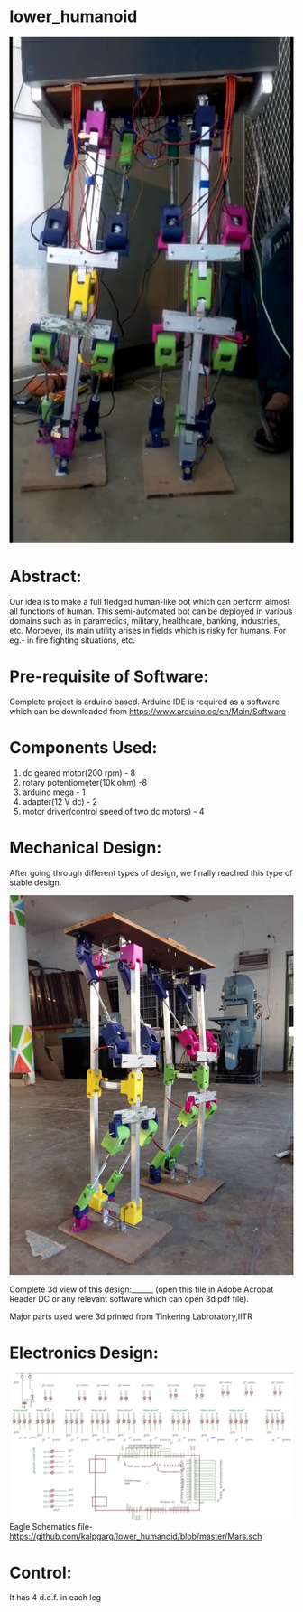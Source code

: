  # lower_humanoid
                                                         
![alt text](https://github.com/kalpgarg/lower_humanoid/blob/master/humanoid-image-2.png)

# Abstract:
Our idea is to make a full fledged human-like bot which can perform almost all functions of human. This semi-automated bot can be deployed in various domains such as in paramedics, military, healthcare, banking, industries, etc. Moroever, its main utility arises in fields which is risky for humans. For eg.- in fire fighting situations, etc.

# Pre-requisite of Software:
Complete project is arduino based. Arduino IDE is required as a software which can be downloaded from https://www.arduino.cc/en/Main/Software

# Components Used:
1. dc geared motor(200 rpm) - 8
2. rotary potentiometer(10k ohm) -8
3. arduino mega - 1
4. adapter(12 V dc) - 2
5. motor driver(control speed of two dc motors) - 4

# Mechanical Design:
 After going through different types of design, we finally reached this type of stable design.
 
 ![alt text](https://github.com/kalpgarg/lower_humanoid/blob/master/humanoid-mech-image1.jpg)
 
 Complete 3d view of this design:______ (open this file in Adobe Acrobat Reader DC or any relevant software which can open 3d pdf file).
 
 Major parts used were 3d printed from Tinkering Labroratory,IITR
 
 # Electronics Design: 
![alt text](https://github.com/kalpgarg/lower_humanoid/blob/master/schematic%20-humanoid.JPG)
Eagle Schematics file- https://github.com/kalpgarg/lower_humanoid/blob/master/Mars.sch

# Control:
It has 4 d.o.f. in each leg 
